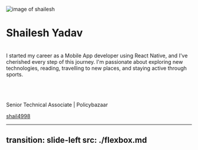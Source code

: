 

![image of shailesh](/shail.jpeg)

# Shailesh Yadav

<br>
<div>
   I started my career as a Mobile App developer using React Native, and I've cherished every step of this journey. I'm passionate about exploring new technologies, reading, travelling to new places, and staying active through sports.
  <br>
  <br>
  <!-- If you need me, you'll probably find me toggling between lines of code and lines on a map. -->
  <br>

 
</div>
<br>

Senior Technical Associate | Policybazaar
<footer>

  <carbon-logo-linkedin />[shail4998](https://www.linkedin.com/in/shail4998/)

</footer>

<!--
About myself
-->

---
transition: slide-left
src: ./flexbox.md
---

